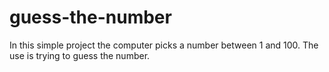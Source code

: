 # guess-the-number
In this simple project the computer picks a number between 1 and 100. The use is trying to guess the number.
